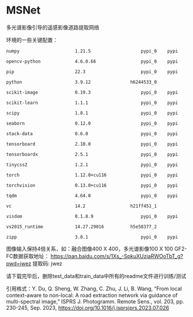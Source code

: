 # MSNet

多光谱影像引导的遥感影像道路提取网络

环境的一些关键配置：

    numpy                     1.21.5                   pypi_0    pypi
    
    opencv-python             4.6.0.66                 pypi_0    pypi
    
    pip                       22.3                     pypi_0    pypi
    
    python                    3.9.12               h6244533_0
    
    scikit-image              0.19.3                   pypi_0    pypi
    
    scikit-learn              1.1.1                    pypi_0    pypi
    
    scipy                     1.8.1                    pypi_0    pypi
    
    seaborn                   0.12.0                   pypi_0    pypi
    
    stack-data                0.6.0                    pypi_0    pypi
    
    tensorboard               2.10.0                   pypi_0    pypi
    
    tensorboardx              2.5.1                    pypi_0    pypi
    
    tinycss2                  1.2.1                    pypi_0    pypi
    
    torch                     1.12.0+cu116             pypi_0    pypi
    
    torchvision               0.13.0+cu116             pypi_0    pypi
    
    tqdm                      4.64.0                   pypi_0    pypi
    
    vc                        14.2                 h21ff451_1
    
    visdom                    0.1.8.9                  pypi_0    pypi
    
    vs2015_runtime            14.27.29016          h5e58377_2
    
    zipp                      3.8.1                    pypi_0    pypi
    
 图像输入保持4倍关系，如：融合图像400 X 400，多光谱影像100 X 100
 GF2-FC数据获取地址：
 https://pan.baidu.com/s/1Xs_-SpkuXUzjaRWOoTbT_g?pwd=jwez 提取码: jwez 
 
 请下载完毕后，删除test_data和train_data中所有的readme文件进行训练/测试
 
 引用格式：Y. Du, Q. Sheng, W. Zhang, C. Zhu, J. Li, B. Wang, “From local context-aware to non-local: A road extraction network via guidance of multi-spectral image,” ISPRS J. 
 Photogramm. Remote Sens., vol. 203, pp. 230-245, Sep. 2023, https://doi.org/10.1016/j.isprsjprs.2023.07.026
